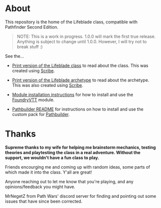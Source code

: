 # About

This repository is the home of the Lifeblade class, compatible with Pathfinder Second Edition.

> NOTE: This is a work in progress. 1.0.0 will mark the first true release. Anything is subject to change until 1.0.0. However, I will try not to break stuff :)

See the...

* [Print version of the Lifeblade class](https://intrand.github.io/pf2e-lifeblade/print/lifeblade.html) to read about the class. This was created using [Scribe](https://scribe.pf2.tools).

* [Print version of the Lifeblade archetype](https://intrand.github.io/pf2e-lifeblade/print/lifeblade-archetype.html) to read about the archetype. This was also created using [Scribe](https://scribe.pf2.tools).

* [Module installation instructions](module.md) for how to install and use the [FoundryVTT](https://foundryvtt.com) module.

* [Pathbuilder README](pathbuilder/README.md) for instructions on how to install and use the custom pack for [Pathbuilder](https://pathbuilder2e.com).

# Thanks

**Supreme thanks to my wife for helping me brainstorm mechanics, testing theories and playtesting the class in a real adventure. Without the support, we wouldn't have a fun class to play.**

Friends encourging me and coming up with random ideas, some parts of which made it into the class. Y'all are great!

Anyone reaching out to let me know that you're playing, and any opinions/feedback you might have.

MrNegetZ from Path Wars' discord server for finding and pointing out some issues that have since been corrected.
